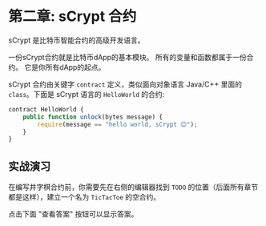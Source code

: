# 第二章: sCrypt 合约

sCrypt 是比特币智能合约的高级开发语言。

一份sCrypt合约就是比特币dApp的基本模块。 所有的变量和函数都属于一份合约。 它是你所有dApp的起点。

sCrypt 合约由关键字 `contract` 定义，类似面向对象语言 Java/C++ 里面的 `class`。下面是 sCrypt 语言的 `HelloWorld` 的合约:

```js
contract HelloWorld {
	public function unlock(bytes message) {
		require(message == "hello world, sCrypt 😊");
	}
}
```

## 实战演习

在编写井字棋合约前，你需要先在右侧的编辑器找到 `TODO` 的位置（后面所有章节都是这样），建立一个名为 `TicTacToe` 的空合约。

点击下面 "查看答案" 按钮可以显示答案。
